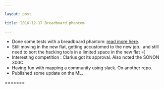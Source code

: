 ```yaml
---

layout: post

title: 2016-12-17 Breadboard phantom

---
```



-   Done some tests with a breadboard phantom: [read more
    here](/croaker/data/20161217/20161217-TestingArduinoAndPhantom.md).
-   Still moving in the new flat, getting accustomed to the new job..
    and still need to sort the hacking tools in a limited space in the
    new flat =)
-   Interesting competition : Clarius got its approval. Also noted the
    SONON 300C.
-   Having fun with mapping a community using slack. On another repo.
-   Published some update on the ML.

=======

